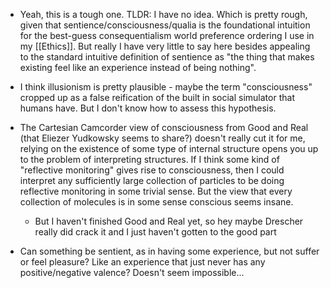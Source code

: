 - Yeah, this is a tough one. TLDR: I have no idea. Which is pretty rough, given that sentience/consciousness/qualia is the foundational intuition for the best-guess consequentialism world preference ordering I use in my [[Ethics]]. But really I have very little to say here besides appealing to the standard intuitive definition of sentience as "the thing that makes existing feel like an experience instead of being nothing".
- I think illusionism is pretty plausible - maybe the term "consciousness" cropped up as a false reification of the built in social simulator that humans have. But I don't know how to assess this hypothesis.
- The Cartesian Camcorder view of consciousness from Good and Real (that Eliezer Yudkowsky seems to share?) doesn't really cut it for me, relying on the existence of some type of internal structure opens you up to the problem of interpreting structures. If I think some kind of "reflective monitoring" gives rise to consciousness, then I could interpret any sufficiently large collection of particles to be doing reflective monitoring in some trivial sense. But the view that every collection of molecules is in some sense conscious seems insane.
	- But I haven't finished Good and Real yet, so hey maybe Drescher really did crack it and I just haven't gotten to the good part


- Can something be sentient, as in having some experience, but not suffer or feel pleasure? Like an experience that just never has any positive/negative valence? Doesn't seem impossible... 